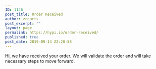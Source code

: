 ```yaml
---
ID: 1146
post_title: Order Received
author: zcourts
post_excerpt: ""
layout: page
permalink: https://hypi.io/order-received/
published: true
post_date: 2019-09-14 22:28:58
---
```

Hi, we have received your order. We will validate the order and will take necessary steps to move forward.